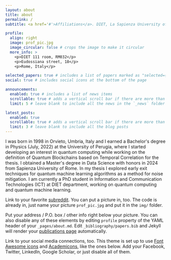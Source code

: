 ```yaml
---
layout: about
title: about
permalink: /
subtitle: <a href='#'>Affiliations</a>. DIET, La Sapienza University of Rome.

profile:
  align: right
  image: prof_pic.jpg
  image_circular: false # crops the image to make it circular
  more_info: >
    <p>DIET 111 room, RM032</p>
    <p>Eudossiana street, 18</p>
    <p>Rome, Italy</p>

selected_papers: true # includes a list of papers marked as "selected={true}"
social: true # includes social icons at the bottom of the page

announcements:
  enabled: true # includes a list of news items
  scrollable: true # adds a vertical scroll bar if there are more than 3 news items
  limit: 5 # leave blank to include all the news in the `_news` folder

latest_posts:
  enabled: true
  scrollable: true # adds a vertical scroll bar if there are more than 3 new posts items
  limit: 3 # leave blank to include all the blog posts
---
```


I was born in 1998 in Orvieto, Umbria, Italy and I earned a Bachelor's degree in Physics (July, 2022) at the
University of Perugia, where I started developing an interest in quantum computing while working on the definition of 
Quantum Blockchains based on Temporal Correlation for the thesis. I obtained a Master's degree in Data Science with
honors in 2024 from Sapienza University of Rome. In my thesis I explored early exit techniques for quantum machine 
learning algorithms as a method for noise mitigation.
I am currently a PhD student in Information and Communication Technologies (ICT) at DIET department, working on quantum computing and 
quantum machine learning.

Link to your favorite [subreddit](http://reddit.com). You can put a picture in, too. The code is already in, just name your picture `prof_pic.jpg` and put it in the `img/` folder.

Put your address / P.O. box / other info right below your picture. You can also disable any of these elements by editing `profile` property of the YAML header of your `_pages/about.md`. Edit `_bibliography/papers.bib` and Jekyll will render your [publications page](/al-folio/publications/) automatically.

Link to your social media connections, too. This theme is set up to use [Font Awesome icons](https://fontawesome.com/) and [Academicons](https://jpswalsh.github.io/academicons/), like the ones below. Add your Facebook, Twitter, LinkedIn, Google Scholar, or just disable all of them.
